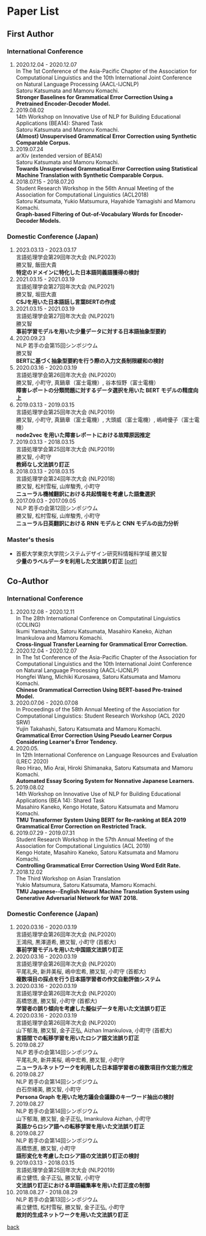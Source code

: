 # Paper List
## First Author 
### International Conference 
1. 2020.12.04 - 2020.12.07  
In The 1st Conference of the Asia-Pacific Chapter of the Association for Computational Linguistics and the 10th International Joint Conference on Natural Language Processing (AACL-IJCNLP)  
Satoru Katsumata and Mamoru Komachi.   
**Stronger Baselines for Grammatical Error Correction Using a Pretrained Encoder-Decoder Model.** 
2. 2019.08.02  
14th Workshop on Innovative Use of NLP for Building Educational Applications (BEA14): Shared Task  
Satoru Katsumata and Mamoru Komachi.  
**(Almost) Unsupervised Grammatical Error Correction using Synthetic Comparable Corpus.** 
3. 2019.07.24  
arXiv (extended version of BEA14)  
Satoru Katsumata and Mamoru Komachi.  
**Towards Unsupervised Grammatical Error Correction using Statistical Machine Translation with Synthetic Comparable Corpus.**  
4. 2018.07.15 - 2018.07.20  
Student Research Workshop in the 56th Annual Meeting of the Association for Computational Linguistics (ACL2018)  
Satoru Katsumata, Yukio Matsumura, Hayahide Yamagishi and Mamoru Komachi.  
**Graph-based Filtering of Out-of-Vocabulary Words for Encoder-Decoder Models.**  
  
### Domestic Conference (Japan)
1. 2023.03.13 - 2023.03.17  
言語処理学会第29回年次大会 (NLP2023)    
勝又智, 飯田大貴  
**特定のドメインに特化した日本語同義語獲得の検討**
1. 2021.03.15 - 2021.03.19  
言語処理学会第27回年次大会 (NLP2021)  
勝又智, 坂田大直  
**CSJを用いた日本語話し言葉BERTの作成**
2. 2021.03.15 - 2021.03.19  
言語処理学会第27回年次大会 (NLP2021)  
勝又智  
**事前学習モデルを用いた少量データに対する日本語抽象型要約**
3. 2020.09.23  
NLP 若手の会第15回シンポジウム  
勝又智  
**BERTに基づく抽象型要約を行う際の入力文長制限緩和の検討**
4. 2020.03.16 - 2020.03.19  
言語処理学会第26回年次大会 (NLP2020)  
勝又智, 小町守, 真鍋章（富士電機）, 谷本恒野（富士電機）  
**障害レポートの分類問題に対するデータ選択を用いた BERT モデルの精度向上**  
5. 2019.03.13 - 2019.03.15  
言語処理学会第25回年次大会 (NLP2019)  
勝又智, 小町守, 真鍋章（富士電機）, 大頭威（富士電機）, 嶋﨑優子（富士電機）  
**node2vec を用いた障害レポートにおける故障原因推定**  
6. 2019.03.13 - 2018.03.15  
言語処理学会第25回年次大会 (NLP2019)  
勝又智, 小町守  
**教師なし文法誤り訂正**  
7. 2018.03.13 - 2018.03.15  
言語処理学会第24回年次大会 (NLP2018)  
勝又智, 松村雪桜, 山岸駿秀, 小町守  
**ニューラル機械翻訳における共起情報を考慮した語彙選択**  
8. 2017.09.03 - 2017.09.05  
NLP 若手の会第12回シンポジウム  
勝又智, 松村雪桜, 山岸駿秀, 小町守  
**ニューラル日英翻訳における RNN モデルと CNN モデルの出力分析**  

### Master's thesis
- 首都大学東京大学院システムデザイン研究科情報科学域 勝又智  
**少量のラベルデータを利用した文法誤り訂正** [[pdf]](./documents/2020/mthesis.pdf)
  
## Co-Author
### International Conference 
1. 2020.12.08 - 2020.12.11  
In The 28th International Conference on Computatinal Linguistics (COLING)  
Ikumi Yamashita, Satoru Katsumata, Masahiro Kaneko, Aizhan Imankulova and Mamoru Komachi.  
**Cross-lingual Transfer Learning for Grammatical Error Correction.**
2. 2020.12.04 - 2020.12.07   
In The 1st Conference of the Asia-Pacific Chapter of the Association for Computational Linguistics and the 10th International Joint Conference on Natural Language Processing (AACL-IJCNLP)  
Hongfei Wang, Michiki Kurosawa, Satoru Katsumata and Mamoru Komachi.   
**Chinese Grammatical Correction Using BERT-based Pre-trained Model.**
3. 2020.07.06 - 2020.07.08  
 In Proceedings of the 58th Annual Meeting of the Association for Computational Linguistics: Student Research Workshop (ACL 2020 SRW)  
Yujin Takahashi, Satoru Katsumata and Mamoru Komachi.  
**Grammatical Error Correction Using Pseudo Learner Corpus Considering Learner's Error Tendency.**  
4. 2020.05.  
In 12th International Conference on Language Resources and Evaluation (LREC 2020)  
Reo Hirao, Mio Arai, Hiroki Shimanaka, Satoru Katsumata and Mamoru Komachi.  
**Automated Essay Scoring System for Nonnative Japanese Learners.**
5. 2019.08.02  
14th Workshop on Innovative Use of NLP for Building Educational Applications (BEA 14): Shared Task  
Masahiro Kaneko, Kengo Hotate, Satoru Katsumata and Mamoru Komachi.  
**TMU Transformer System Using BERT for Re-ranking at BEA 2019 Grammatical Error Correction on Restricted Track.**  
6. 2019.07.29 - 2019.07.31  
Student Research Workshop in the 57th Annual Meeting of the Association for Computational Linguistics (ACL 2019)  
Kengo Hotate, Masahiro Kaneko, Satoru Katsumata and Mamoru Komachi.  
**Controlling Grammatical Error Correction Using Word Edit Rate.**  
7. 2018.12.02  
The Third Workshop on Asian Translation  
Yukio Matsumura, Satoru Katsumata, Mamoru Komachi.  
**TMU Japanese--English Neural Machine Translation System using Generative Adversarial Network for WAT 2018.**  
  
### Domestic Conference (Japan) 
1. 2020.03.16 - 2020.03.19  
言語処理学会第26回年次大会 (NLP2020)  
王鴻飛, 黒澤道希, 勝又智, 小町守 (首都大)  
**事前学習モデルを用いた中国語文法誤り訂正**  
2. 2020.03.16 - 2020.03.19  
言語処理学会第26回年次大会 (NLP2020)  
平尾礼央, 新井美桜, 嶋中宏希, 勝又智, 小町守 (首都大)  
**複数項目の採点を行う日本語学習者の作文自動評価システム**  
3. 2020.03.16 - 2020.03.19  
言語処理学会第26回年次大会 (NLP2020)  
高橋悠進, 勝又智, 小町守 (首都大)  
**学習者の誤り傾向を考慮した擬似データを用いた文法誤り訂正**  
4. 2020.03.16 - 2020.03.19  
言語処理学会第26回年次大会 (NLP2020)  
山下郁海, 勝又智, 金子正弘, Aizhan Imankulova, 小町守 (首都大)  
**言語間での転移学習を用いたロシア語文法誤り訂正**  
5. 2019.08.27  
NLP 若手の会第14回シンポジウム  
平尾礼央, 新井美桜, 嶋中宏希, 勝又智, 小町守  
**ニューラルネットワークを利用した日本語学習者の複数項目作文能力推定**  
6. 2019.08.27  
NLP 若手の会第14回シンポジウム  
白石奈緒美, 勝又智, 小町守  
**Persona Graph を用いた地方議会会議録のキーワード抽出の検討**  
7. 2019.08.27  
NLP 若手の会第14回シンポジウム  
山下郁海, 勝又智, 金子正弘, Imankulova Aizhan, 小町守  
**英語からロシア語への転移学習を用いた文法誤り訂正**  
8. 2019.08.27  
NLP 若手の会第14回シンポジウム  
高橋悠進, 勝又智, 小町守  
**語形変化を考慮したロシア語の文法誤り訂正の検討**  
9. 2019.03.13 - 2018.03.15  
言語処理学会第25回年次大会 (NLP2019)  
甫立健悟, 金子正弘, 勝又智, 小町守  
**文法誤り訂正における単語編集率を用いた訂正度の制御**  
10. 2018.08.27 - 2018.08.29  
NLP 若手の会第13回シンポジウム  
甫立健悟, 松村雪桜, 勝又智, 金子正弘, 小町守  
**敵対的生成ネットワークを用いた文法誤り訂正**  
  
[back](./)  
